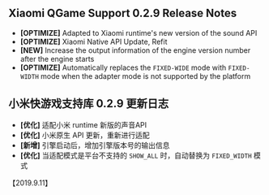 
## Xiaomi QGame Support 0.2.9 Release Notes
- **[OPTIMIZE]** Adapted to Xiaomi runtime's new version of the sound API
- **[OPTIMIZE]**  Xiaomi Native API Update, Refit
- **[NEW]** Increase the output information of the engine version number after the engine starts
- **[OPTIMIZE]**  Automatically replaces the `FIXED-WIDE` mode with `FIXED-WIDTH` mode when the adapter mode is not supported by the platform

## 小米快游戏支持库 0.2.9 更新日志
- **[优化]** 适配小米 runtime 新版的声音API
- **[优化]** 小米原生 API 更新，重新进行适配
- **[新增]** 引擎启动后，增加引擎版本号的输出信息
- **[优化]** 当适配模式是平台不支持的 `SHOW_ALL` 时，自动替换为 `FIXED_WIDTH` 模式

【2019.9.11】
